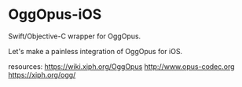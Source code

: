 # OggOpus-iOS
Swift/Objective-C wrapper for OggOpus.

Let's make a painless integration of OggOpus for iOS.

resources: 
https://wiki.xiph.org/OggOpus
http://www.opus-codec.org
https://xiph.org/ogg/
